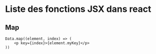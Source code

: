 # Liste des fonctions JSX dans react

## Map
    Data.map((element, index) => (
        <p key={index}>{element.myKey}</p>
    ))